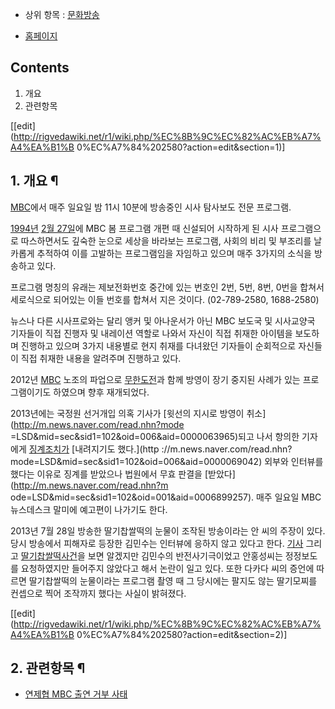   * 상위 항목 : [문화방송](%EB%AC%B8%ED%99%94%EB%B0%A9%EC%86%A1.md)  

  * [홈페이지](http://www.imbc.com/broad/tv/culture/sisa2580/)  

## Contents

    

1. 개요 
2. 관련항목 

[[edit](http://rigvedawiki.net/r1/wiki.php/%EC%8B%9C%EC%82%AC%EB%A7%A4%EA%B1%B
0%EC%A7%84%202580?action=edit&section=1)]

## 1. 개요 ¶

[MBC](%EB%AC%B8%ED%99%94%EB%B0%A9%EC%86%A1.md)에서 매주 일요일 밤 11시 10분에 방송중인 시사
탐사보도 전문 프로그램.

  

[1994년](1994%EB%85%84.md) [2월 27일](2%EC%9B%94%2027%EC%9D%BC.md)에 MBC 봄
프로그램 개편 때 신설되어 시작하게 된 시사 프로그램으로 따스하면서도 깊숙한 눈으로 세상을 바라보는 프로그램, 사회의 비리 및 부조리를
날카롭게 추적하여 이를 고발하는 프로그램임을 자임하고 있으며 매주 3가지의 소식을 방송하고 있다.

  

프로그램 명칭의 유래는 제보전화번호 중간에 있는 번호인 2번, 5번, 8번, 0번을 합쳐서 세로식으로 되어있는 이들 번호를 합쳐서 지은
것이다. (02-789-2580, 1688-2580)

  

뉴스나 다른 시사프로와는 달리 앵커 및 아나운서가 아닌 MBC 보도국 및 시사교양국 기자들이 직접 진행자 및 내레이션 역할로 나와서 자신이
직접 취재한 아이템을 보도하며 진행하고 있으며 3가지 내용별로 현지 취재를 다녀왔던 기자들이 순회적으로 자신들이 직접 취재한 내용을 알려주며
진행하고 있다.

  

2012년 [MBC](%EB%AC%B8%ED%99%94%EB%B0%A9%EC%86%A1.md) 노조의 파업으로
[무한도전](%EB%AC%B4%ED%95%9C%EB%8F%84%EC%A0%84.md)과 함께 방영이 장기 중지된 사례가 있는
프로그램이기도 하였으며 향후 재개되었다.

  

2013년에는 국정원 선거개입 의혹 기사가 [윗선의 지시로 방영이 취소](http://m.news.naver.com/read.nhn?mode
=LSD&mid=sec&sid1=102&oid=006&aid=0000063965)되고 나서 항의한 기자에게
[징계조치가](http://www.hani.co.kr/arti/society/media/596241.html) [내려지기도 했다.](http
://m.news.naver.com/read.nhn?mode=LSD&mid=sec&sid1=102&oid=006&aid=0000069042)
외부와 인터뷰를 했다는 이유로 징계를 받았으나 법원에서 무효 판결을 [받았다](http://m.news.naver.com/read.nhn?m
ode=LSD&mid=sec&sid1=102&oid=001&aid=0006899257). 매주 일요일 MBC 뉴스데스크 말미에 예고편이
나가기도 한다.

  

2013년 7월 28일 방송한 딸기찹쌀떡의 눈물이 조작된 방송이라는 안 씨의 주장이 있다. 당시 방송에서 피해자로 등장한 김민수는 인터뷰에
응하지 않고 있다고 한다. [기사](http://news.nate.com/view/20150306n14052) 그리고 [딸기찹쌀떡사건](%EB%94%B8%EA%B8%B0%EC%B0%B9%EC%8C%80%EB%96%A1%20%EC%82%AC%EA%B1%B4.md)을
보면 알겠지만 김민수의 반전사기극이었고 안홍성씨는 정정보도를 요청하였지만 들어주지 않았다고 해서 논란이 일고 있다. 또한 다카다 씨의 증언에
따르면 딸기찹쌀떡의 눈물이라는 프로그램 촬영 때 그 당시에는 팔지도 않는 딸기모찌를 컨셉으로 찍어 조작까지 했다는 사실이 밝혀졌다.

  

[[edit](http://rigvedawiki.net/r1/wiki.php/%EC%8B%9C%EC%82%AC%EB%A7%A4%EA%B1%B
0%EC%A7%84%202580?action=edit&section=2)]

## 2. 관련항목 ¶

  * [연제협 MBC 출연 거부 사태](%EC%97%B0%EC%A0%9C%ED%98%91%20MBC%20%EC%B6%9C%EC%97%B0%20%EA%B1%B0%EB%B6%80%20%EC%82%AC%ED%83%9C.md)

